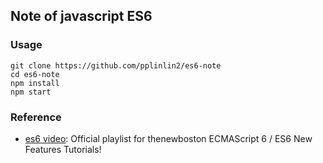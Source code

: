## Note of javascript ES6
### Usage
```
git clone https://github.com/pplinlin2/es6-note
cd es6-note
npm install
npm start
```
### Reference
- [es6 video][es61]: Official playlist for thenewboston ECMAScript 6 / ES6 New Features Tutorials!

[es61]: https://www.youtube.com/playlist?list=PL6gx4Cwl9DGBhgcpA8eTYYWg7im72LgLt
